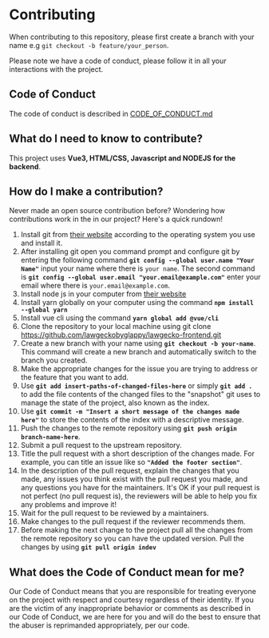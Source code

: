 # Contributing

When contributing to this repository, please first create a branch with your name e.g `git checkout -b feature/your_person`.

Please note we have a code of conduct, please follow it in all your interactions with the project.
## Code of Conduct
The code of conduct is described in [CODE_OF_CONDUCT.md](CODE_OF_CONDUCT.md)


## What do I need to know to contribute?
This project uses **Vue3, HTML/CSS, Javascript and NODEJS for the backend**.

## How do I make a contribution?
Never made an open source contribution before? Wondering how contributions work in the in our project? Here's a quick rundown!

1. Install git from [their website](https://git-scm.com/downloads) according to the operating system you use and install it.
2. After installing git open you command prompt and configure git by entering the following command **`git config --global user.name "Your Name"`**  input your name where there is `your name`. 
The second command is **`git config --global user.email "your.email@example.com"`** enter your email where there is `your.email@example.com`.
3. Install node js in your computer from [their website](https://nodejs.org/en)
4. Install yarn globally on your computer using the command **`npm install --global yarn`**
5. Install vue cli using the command **`yarn global add @vue/cli`**
6. Clone the repository to your local machine using git clone https://github.com/lawgeckobyglappy/lawgecko-frontend.git
2. Create a new branch with your name using **`git checkout -b your-name`**. This command will create a new branch and automatically switch to the branch you created.
5. Make the appropriate changes for the issue you are trying to address or the feature that you want to add.
6. Use **`git add insert-paths-of-changed-files-here`** or simply **`git add .`** to add the file contents of the changed files to the "snapshot" git uses to manage the state of the project, also known as the index.
7. Use **`git commit -m "Insert a short message of the changes made here"`** to store the contents of the index with a descriptive message.
8. Push the changes to the remote repository using **`git push origin branch-name-here`**.
9. Submit a pull request to the upstream repository.
10. Title the pull request with a short description of the changes made. For example, you can title an issue like so **`"Added the footer section"`**.
11. In the description of the pull request, explain the changes that you made, any issues you think exist with the pull request you made, and any questions you have for the maintainers. It's OK if your pull request is not perfect (no pull request is), the reviewers will be able to help you fix any problems and improve it!
12. Wait for the pull request to be reviewed by a maintainers.
13. Make changes to the pull request if the reviewer recommends them.
14. Before making the next change to the project pull all the changes from the remote repository so you can have the updated version. Pull the changes by using **`git pull origin indev`**



## What does the Code of Conduct mean for me?

Our Code of Conduct means that you are responsible for treating everyone on the project with respect and courtesy regardless of their identity. If you are the victim of any inappropriate behavior or comments as described in our Code of Conduct, we are here for you and will do the best to ensure that the abuser is reprimanded appropriately, per our code.